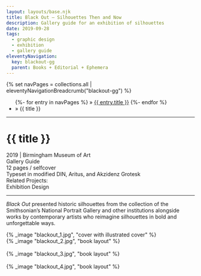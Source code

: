 ```yaml
---
layout: layouts/base.njk
title: Black Out – Silhouettes Then and Now
description: Gallery guide for an exhibition of silhouettes
date: 2019-09-28
tags:
  - graphic design
  - exhibition
  - gallery guide
eleventyNavigation:
  key: blackout-gg
  parent: Books + Editorial + Ephemera
---
```


<div class="container">
  <div class="row">
    <div class="col">
  		{% set navPages = collections.all | eleventyNavigationBreadcrumb("blackout-gg") %}
	  	<ul class="post-breadcrumb">
		      {%- for entry in navPages %}
			  <li{% if entry.url == page.url %} class="active-breadcrumb"{% endif %}> » <a href="{{ entry.url }}">{{ entry.title }}</a></li>
  			  {%- endfor %}
	    	<li><active-breadcrumb>» {{ title }}</active-breadcrumb></li>
			</ul>
    </div>
  </div>
  <hr>
  <div class="row"></div>
  	<div class="row">
		<div class="col">
			<h1>{{ title }}</h1>
			<figcaption>2019 | Birmingham Museum of Art</figcaption>
            <figcaption> Gallery Guide</br>12 pages / selfcover</br>Typeset in modified DIN, Aritus, and Akzidenz Grotesk</figcaption>
	        <figcaption>Related Projects:</br>Exhibition Design</figcaption>
			<hr>
		    	<p><em>Black Out</em> presented historic silhouettes from the collection of the Smithsonian’s National Portrait Gallery and other institutions alongside works by contemporary artists who reimagine silhouettes in bold and unforgettable ways.</p>
		</div>
        <div class="col-12 col-12-md col-1-lg"></div>
		<div class="col">
			{% _image "blackout_1.jpg", "cover with illustrated cover" %}
		</div>
	</div>
	<div class="row">
		<div class="col">
            {% _image "blackout_2.jpg", "book layout" %}
        </br></br>
            {% _image "blackout_3.jpg", "book layout" %}
        </br></br>
            {% _image "blackout_4.jpg", "book layout" %}
        </div>
  	</div>
</div>